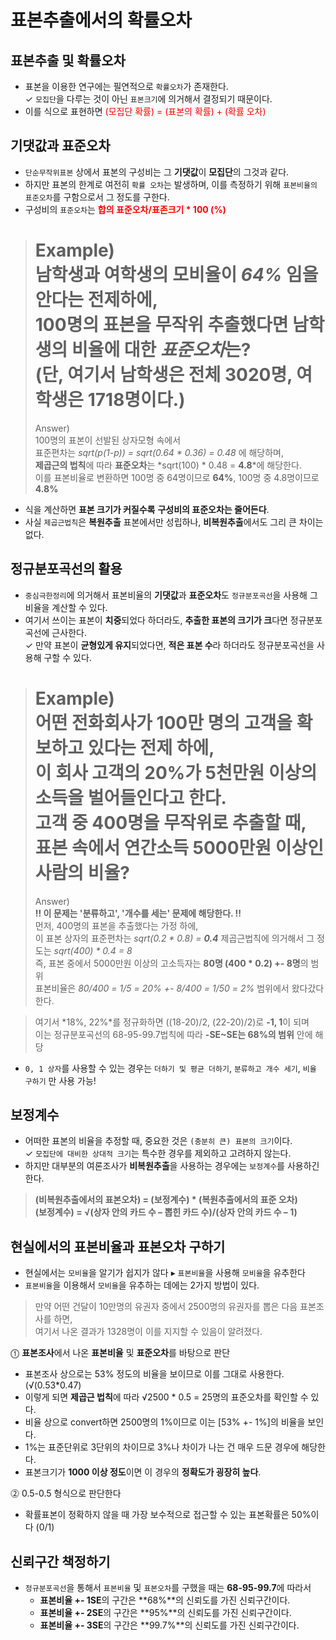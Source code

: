 #  표본추출에서의 확률오차

## 표본추출 및 확률오차
* 표본을 이용한 연구에는 필연적으로 `확률오차`가 존재한다.    
✓ `모집단`을 다루는 것이 아닌 `표본크기`에 의거해서 결정되기 때문이다.
* 이를 식으로 표현하면 <span style = "color:red">(모집단 확률) = (표본의 확률) + (확률 오차)<span>

## 기댓값과 표준오차
* `단순무작위표본` 상에서 표본의 구성비는 그 **기댓값**이 **모집단**의 그것과 같다.
* 하지만 표본의 한계로 여전히 `확률 오차`는 발생하며, 이를 측정하기 위해 `표본비율의 표준오차`를 구함으로서 그 정도를 구한다.
* 구성비의 `표준오차`는 **<span style = "color:red">합의 표준오차/표존크기 * 100 (%)<span>**
> Example)    
> 남학생과 여학생의 모비율이 *64%* 임을 안다는 전제하에,    
> 100명의 표본을 무작위 추출했다면 남학생의 비율에 대한 *표준오차*는?    
> (단, 여기서 남학생은 전체 3020명, 여학생은 1718명이다.)    
> ==========    
> Answer)    
> 100명의 표본이 선발된 상자모형 속에서    
> 표준편차는 *sqrt(p(1-p)) = sqrt(0.64 * 0.36) = 0.48* 에 해당하며,    
> **제곱근의 법칙**에 따라 **표준오차**는 *sqrt(100) * 0.48 = __4.8__*에 해당한다.    
> 이를 표본비율로 변환하면 100명 중 64명이므로 **64%**, 100명 중 4.8명이므로 **4.8%**
* 식을 계산하면 **표본 크기가 커질수록** **구성비의 표준오차는 줄어든다**.
* 사실 `제곱근법칙`은 **복원추출** 표본에서만 성립하나, **비복원추출**에서도 그리 큰 차이는 없다.

## 정규분포곡선의 활용
* `중심극한정리`에 의거해서 표본비율의 **기댓값**과 **표준오차**도 `정규분포곡선`을 사용해 그 비율을 계산할 수 있다.
* 여기서 쓰이는 표본이 **치중**되었다 하더라도, **추출한 표본의 크기가 크**다면 정규분포곡선에 근사한다.     
  ✓ 만약 표본이 **균형있게 유지**되었다면, **적은 표본 수**라 하더라도 정규분포곡선을 사용해 구할 수 있다.
> Example)    
> 어떤 전화회사가 100만 명의 고객을 확보하고 있다는 전제 하에,    
> 이 회사 고객의 20%가 5천만원 이상의 소득을 벌어들인다고 한다.    
> 고객 중 400명을 무작위로 추출할 때, 표본 속에서 연간소득 5000만원 이상인 사람의 비율?    
> ==========    
> Answer)    
> **!! 이 문제는 '분류하고', '개수를 세는' 문제에 해당한다. !!**    
> 먼저, 400명의 표본을 추출했다는 가정 하에,    
> 이 표본 상자의 표준편차는 *sqrt(0.2 * 0.8) = __0.4__*
> 제곱근법칙에 의거해서 그 정도는 *sqrt(400) * 0.4  = 8*     
> 즉, 표본 중에서 5000만원 이상의 고소득자는 **80명 (400 * 0.2) +- 8명**의 범위     
> 표본비율은 *80/400 = 1/5 = 20% +- 8/400 = 1/50 = 2%* 범위에서 왔다갔다 한다.

> 여기서 *18%, 22%*를 정규화하면 ((18-20)/2, (22-20)/2)로 **-1, 1**이 되며    
> 이는 정규분포곡선의 68-95-99.7법칙에 따라 **-SE~SE는 68%의 범위** 안에 해당

* `0, 1 상자`를 사용할 수 있는 경우는 `더하기 및 평균 더하기`, `분류하고 개수 세기`, `비율 구하기` 만 사용 가능!

## 보정계수 
* 어떠한 표본의 비율을 추정할 때, 중요한 것은 `(충분히 큰) 표본의 크기`이다.    
  ✓  `모집단에 대비한 상대적 크기`는 특수한 경우를 제외하고 고려하지 않는다.
* 하지만 대부분의 여론조사가 **비복원추출**을 사용하는 경우에는 `보정계수`를 사용하긴 한다.
> **(비복원추출에서의 표본오차) = (보정계수) * (복원추출에서의 표준 오차)**    
> **(보정계수) = √(상자 안의 카드 수 – 뽑힌 카드 수)/(상자 안의 카드 수 – 1)**

## 현실에서의 표본비율과 표본오차 구하기
* 현실에서는 `모비율`을 알기가 쉽지가 않다 ▸ `표본비율`을 사용해 `모비율`을 유추한다
* `표본비율`을 이용해서 `모비율`을 유추하는 데에는 2가지 방법이 있다.
> 만약 어떤 건달이 10만명의 유권자 중에서 2500명의 유권자를 뽑은 다음 표본조사를 하면,    
> 여기서 나온 결과가 1328명이 이를 지지할 수 있음이 알려졌다.

⓵ **표본조사**에서 나온 **표본비율** 및 **표준오차**를 바탕으로 판단
* 표본조사 상으로는 53% 정도의 비율을 보이므로 이를 그대로 사용한다. (√(0.53*0.47)
* 이렇게 되면 **제곱근 법칙**에 따라 √2500 * 0.5 = 25명의 표준오차를 확인할 수 있다.
* 비율 상으로 convert하면 2500명의 1%이므로 이는 [53% +- 1%]의 비율을 보인다.
* 1%는 표준단위로 3단위의 차이므로 3%나 차이가 나는 건 매우 드문 경우에 해당한다.
* 표본크기가 **1000 이상 정도**이면 이 경우의 **정확도가 굉장히 높다**.

⓶ 0.5-0.5 형식으로 판단한다
* 확률표본이 정확하지 않을 때 가장 보수적으로 접근할 수 있는 표본확률은 50%이다 (0/1)

## 신뢰구간 책정하기
* `정규분포곡선`을 통해서 `표본비율` 및 `표본오차`를 구했을 때는 **68-95-99.7**에 따라서
    * **표본비율 +- 1SE**의 구간은 **68%**의 신뢰도를 가진 신뢰구간이다.
    * **표본비율 +- 2SE**의 구간은 **95%**의 신뢰도를 가진 신뢰구간이다.
    * **표본비율 +- 3SE**의 구간은 **99.7%**의 신뢰도를 가진 신뢰구간이다.
    
 